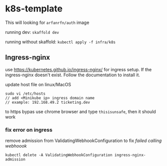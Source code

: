 # k8s-template

This will looking for `arfanrfn/auth` image

running dev: ``skaffold dev``

running without skaffold: ``kubectl apply -f infra/k8s``


## Ingress-nginx
use https://kubernetes.github.io/ingress-nginx/ for ingress setup. If the ingress-nginx doesn't exist. Follow the documentation to install it.

update host file on linux/MacOS
````
sudo vi /etc/hosts
// add <Minikube ip> ingress domain name
// example: 192.168.49.2 ticketing.dev
````
to https bypas use chrome browser and type `thisisunsafe`, then it should work

### fix error on ingress
remove admission from ValidatingWebhookConfiguration to fix *failed calling webhoook*
````
kubectl delete -A ValidatingWebhookConfiguration ingress-nginx-admission
````

